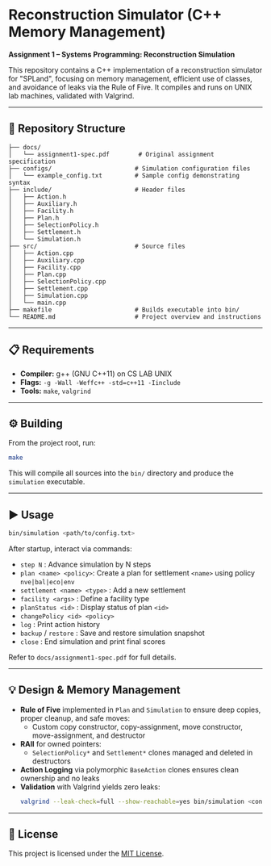 # Reconstruction Simulator (C++ Memory Management)

**Assignment 1 – Systems Programming: Reconstruction Simulation**

This repository contains a C++ implementation of a reconstruction simulator for "SPLand", focusing on memory management, efficient use of classes, and avoidance of leaks via the Rule of Five. It compiles and runs on UNIX lab machines, validated with Valgrind.

---

## 📂 Repository Structure

```
├── docs/
│   └── assignment1-spec.pdf        # Original assignment specification
├── configs/                       # Simulation configuration files
│   └── example_config.txt         # Sample config demonstrating syntax
├── include/                       # Header files
│   ├── Action.h
│   ├── Auxiliary.h
│   ├── Facility.h
│   ├── Plan.h
│   ├── SelectionPolicy.h
│   ├── Settlement.h
│   └── Simulation.h
├── src/                           # Source files
│   ├── Action.cpp
│   ├── Auxiliary.cpp
│   ├── Facility.cpp
│   ├── Plan.cpp
│   ├── SelectionPolicy.cpp
│   ├── Settlement.cpp
│   ├── Simulation.cpp
│   └── main.cpp
├── makefile                       # Builds executable into bin/
└── README.md                      # Project overview and instructions
```

---

## 📋 Requirements

- **Compiler:** g++ (GNU C++11) on CS LAB UNIX
- **Flags:** `-g -Wall -Weffc++ -std=c++11 -Iinclude`
- **Tools:** `make`, `valgrind`

---

## ⚙️ Building

From the project root, run:

```sh
make
```

This will compile all sources into the `bin/` directory and produce the `simulation` executable.

---

## ▶️ Usage

```sh
bin/simulation <path/to/config.txt>
```

After startup, interact via commands:

- `step N`              : Advance simulation by N steps
- `plan <name> <policy>`: Create a plan for settlement `<name>` using policy `nve|bal|eco|env`
- `settlement <name> <type>` : Add a new settlement
- `facility <args>`     : Define a facility type
- `planStatus <id>`     : Display status of plan `<id>`
- `changePolicy <id> <policy>`
- `log`                 : Print action history
- `backup` / `restore`  : Save and restore simulation snapshot
- `close`               : End simulation and print final scores

Refer to `docs/assignment1-spec.pdf` for full details.

---

## 💡 Design & Memory Management

- **Rule of Five** implemented in `Plan` and `Simulation` to ensure deep copies, proper cleanup, and safe moves:
  - Custom copy constructor, copy-assignment, move constructor, move-assignment, and destructor
- **RAII** for owned pointers:
  - `SelectionPolicy*` and `Settlement*` clones managed and deleted in destructors
- **Action Logging** via polymorphic `BaseAction` clones ensures clean ownership and no leaks
- **Validation** with Valgrind yields zero leaks:
  ```sh
  valgrind --leak-check=full --show-reachable=yes bin/simulation <config>
  ```

---

## 📝 License

This project is licensed under the [MIT License](LICENSE).


